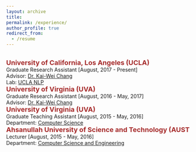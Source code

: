 ```yaml
---
layout: archive
title:
permalink: /experience/
author_profile: true
redirect_from:
  - /resume
---
```


<br/>
    <span style="color:black; font-size:17px"><font color="brown" size="4"><b>University of California, Los Angeles (UCLA)</b></font></span><br/>
    Graduate Research Assistant [August, 2017 - Present]<br/>
    Advisor: <a href="http://web.cs.ucla.edu/~kwchang/">Dr. Kai-Wei Chang</a><br/>
    Lab: <a href="http://web.cs.ucla.edu/~kwchang/members/">UCLA NLP</a>
  
<br/>
    <span style="color:black; font-size:17px"><font color="brown" size="4"><b>University of Virginia (UVA)</b></font></span><br/>
    Graduate Research Assistant [August, 2016 - May, 2017]<br/>
    Advisor: <a href="http://web.cs.ucla.edu/~kwchang/">Dr. Kai-Wei Chang</a>

<br/>
    <span style="color:black; font-size:17px"><font color="brown" size="4"><b>University of Virginia (UVA)</b></font></span><br/>
    Graduate Teaching Assistant [August, 2015 - May, 2016]<br/>
    Department: <a href="http://www.cs.virginia.edu">Computer Science</a>
</span>

<br/>
  <span style="color:black; font-size:17px"><font color="brown" size="4"><b>Ahsanullah University of Science and Technology (AUST</b></font></span><br/>
    Lecturer [August, 2015 - May, 2016]<br/>
    Department: <a href="http://aust.edu/cse/index.htm">Computer Science and Engineering</a>
